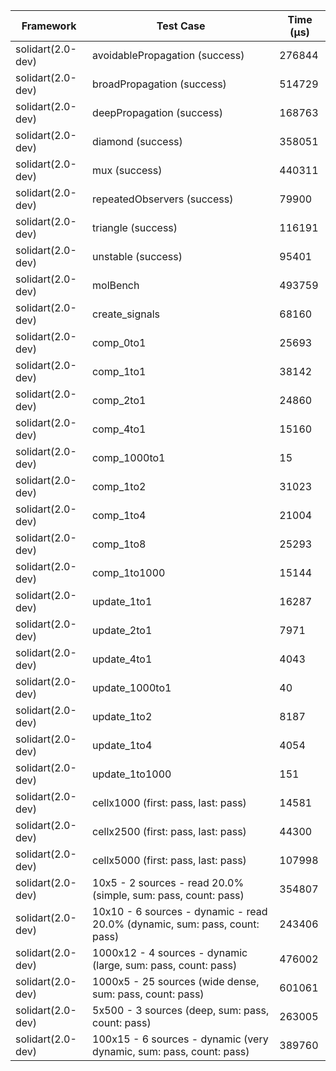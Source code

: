 | Framework | Test Case | Time (μs) |
| --- | --- | --- |
| solidart(2.0-dev) | avoidablePropagation (success) | 276844 |
| solidart(2.0-dev) | broadPropagation (success) | 514729 |
| solidart(2.0-dev) | deepPropagation (success) | 168763 |
| solidart(2.0-dev) | diamond (success) | 358051 |
| solidart(2.0-dev) | mux (success) | 440311 |
| solidart(2.0-dev) | repeatedObservers (success) | 79900 |
| solidart(2.0-dev) | triangle (success) | 116191 |
| solidart(2.0-dev) | unstable (success) | 95401 |
| solidart(2.0-dev) | molBench | 493759 |
| solidart(2.0-dev) | create_signals | 68160 |
| solidart(2.0-dev) | comp_0to1 | 25693 |
| solidart(2.0-dev) | comp_1to1 | 38142 |
| solidart(2.0-dev) | comp_2to1 | 24860 |
| solidart(2.0-dev) | comp_4to1 | 15160 |
| solidart(2.0-dev) | comp_1000to1 | 15 |
| solidart(2.0-dev) | comp_1to2 | 31023 |
| solidart(2.0-dev) | comp_1to4 | 21004 |
| solidart(2.0-dev) | comp_1to8 | 25293 |
| solidart(2.0-dev) | comp_1to1000 | 15144 |
| solidart(2.0-dev) | update_1to1 | 16287 |
| solidart(2.0-dev) | update_2to1 | 7971 |
| solidart(2.0-dev) | update_4to1 | 4043 |
| solidart(2.0-dev) | update_1000to1 | 40 |
| solidart(2.0-dev) | update_1to2 | 8187 |
| solidart(2.0-dev) | update_1to4 | 4054 |
| solidart(2.0-dev) | update_1to1000 | 151 |
| solidart(2.0-dev) | cellx1000 (first: pass, last: pass) | 14581 |
| solidart(2.0-dev) | cellx2500 (first: pass, last: pass) | 44300 |
| solidart(2.0-dev) | cellx5000 (first: pass, last: pass) | 107998 |
| solidart(2.0-dev) | 10x5 - 2 sources - read 20.0% (simple, sum: pass, count: pass) | 354807 |
| solidart(2.0-dev) | 10x10 - 6 sources - dynamic - read 20.0% (dynamic, sum: pass, count: pass) | 243406 |
| solidart(2.0-dev) | 1000x12 - 4 sources - dynamic (large, sum: pass, count: pass) | 476002 |
| solidart(2.0-dev) | 1000x5 - 25 sources (wide dense, sum: pass, count: pass) | 601061 |
| solidart(2.0-dev) | 5x500 - 3 sources (deep, sum: pass, count: pass) | 263005 |
| solidart(2.0-dev) | 100x15 - 6 sources - dynamic (very dynamic, sum: pass, count: pass) | 389760 |
